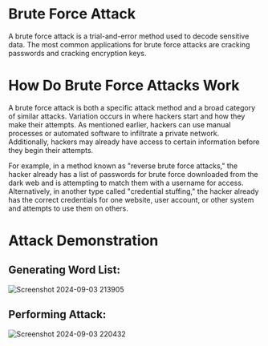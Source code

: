 # Brute Force Attack

A brute force attack is a trial-and-error method used to decode sensitive data. The most common applications for brute force attacks are cracking passwords and cracking encryption keys.

# How Do Brute Force Attacks Work

A brute force attack is both a specific attack method and a broad category of similar attacks. Variation occurs in where hackers start and how they make their attempts. As mentioned earlier, hackers can use manual processes or automated software to infiltrate a private network. Additionally, hackers may already have access to certain information before they begin their attempts.

For example, in a method known as "reverse brute force attacks," the hacker already has a list of passwords for brute force downloaded from the dark web and is attempting to match them with a username for access. Alternatively, in another type called "credential stuffing," the hacker already has the correct credentials for one website, user account, or other system and attempts to use them on others.

# Attack Demonstration

## Generating Word List:

![Screenshot 2024-09-03 213905](https://github.com/user-attachments/assets/607db41c-db12-4ae3-8b5e-6060e2e555a0)

## Performing Attack:

![Screenshot 2024-09-03 220432](https://github.com/user-attachments/assets/51671682-f389-4935-8409-3746e2d658bd)
